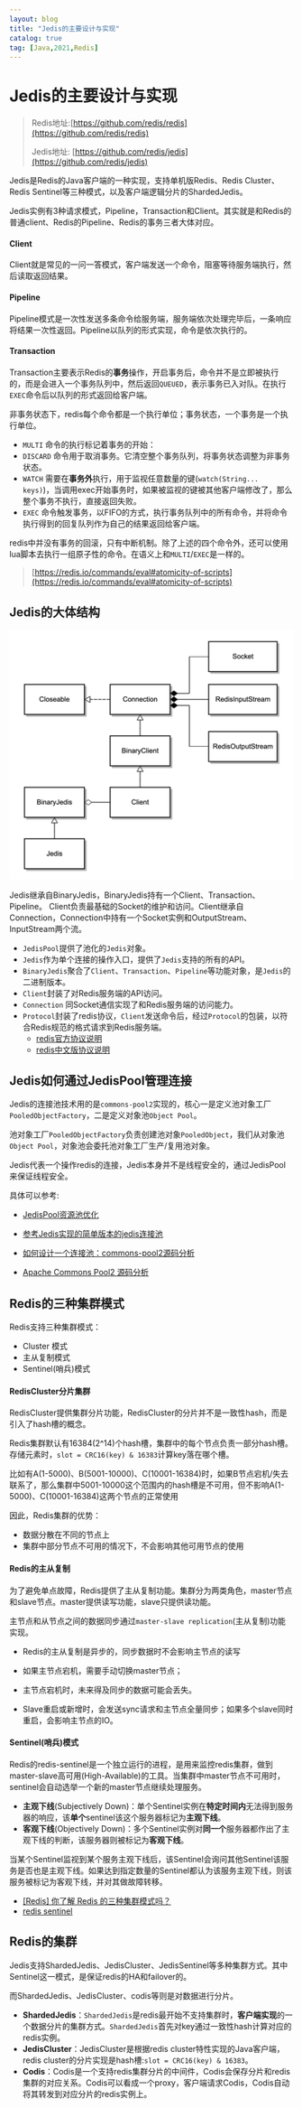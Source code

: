 ```yaml
---
layout: blog
title: "Jedis的主要设计与实现"
catalog: true
tag: [Java,2021,Redis]
---
```

# Jedis的主要设计与实现

> Redis地址:[https://github.com/redis/redis](https://github.com/redis/redis)
>
> Jedis地址: [https://github.com/redis/jedis](https://github.com/redis/jedis)

Jedis是Redis的Java客户端的一种实现，支持单机版Redis、Redis Cluster、Redis Sentinel等三种模式，以及客户端逻辑分片的ShardedJedis。

Jedis实例有3种请求模式，Pipeline，Transaction和Client。其实就是和Redis的普通client、Redis的Pipeline、Redis的事务三者大体对应。

#### Client

Client就是常见的一问一答模式，客户端发送一个命令，阻塞等待服务端执行，然后读取返回结果。

#### Pipeline

Pipeline模式是一次性发送多条命令给服务端，服务端依次处理完毕后，一条响应将结果一次性返回。Pipeline以队列的形式实现，命令是依次执行的。

#### Transaction

Transaction主要表示Redis的**事务**操作，开启事务后，命令并不是立即被执行的，而是会进入一个事务队列中，然后返回`QUEUED`，表示事务已入对队。在执行`EXEC`命令后以队列的形式返回给客户端。

非事务状态下，redis每个命令都是一个执行单位；事务状态，一个事务是一个执行单位。

 + `MULTI` 命令的执行标记着事务的开始：
 + `DISCARD` 命令用于取消事务。它清空整个事务队列，将事务状态调整为非事务状态。
 + `WATCH` 需要在**事务外**执行，用于监视任意数量的键(`watch(String... keys)`)，当调用exec开始事务时，如果被监视的键被其他客户端修改了，那么整个事务不执行，直接返回失败。
 + `EXEC` 命令触发事务，以FIFO的方式，执行事务队列中的所有命令，并将命令执行得到的回复队列作为自己的结果返回给客户端。

redis中并没有事务的回滚，只有中断机制。除了上述的四个命令外，还可以使用lua脚本去执行一组原子性的命令。在语义上和`MULTI`/`EXEC`是一样的。

> [https://redis.io/commands/eval#atomicity-of-scripts](https://redis.io/commands/eval#atomicity-of-scripts)

## Jedis的大体结构

![e72120b1f6daf4a951e75c05b9191a0f](https://raw.githubusercontent.com/RussXia/RussXia.github.io/master/_pic/e72120b1f6daf4a951e75c05b9191a0f.png)

Jedis继承自BinaryJedis，BinaryJedis持有一个Client、Transaction、Pipeline。
Client负责最基础的Socket的维护和访问。Client继承自Connection，Connection中持有一个Socket实例和OutputStream、InputStream两个流。

+ `JedisPool`提供了池化的`Jedis`对象。
+ `Jedis`作为单个连接的操作入口，提供了`Jedis`支持的所有的API。
+ `BinaryJedis`聚合了`Client`、`Transaction`、`Pipeline`等功能对象，是`Jedis`的二进制版本。
+ `Client`封装了对Redis服务端的API访问。
+ `Connection` 同Socket通信实现了和Redis服务端的访问能力。
+ `Protocol`封装了redis协议，`Client`发送命令后，经过`Protocol`的包装，以符合Redis规范的格式请求到Redis服务端。
  + [redis官方协议说明](https://redis.io/topics/protocol)
  + [redis中文版协议说明](http://redisdoc.com/topic/protocol.html)


## Jedis如何通过JedisPool管理连接

Jedis的连接池技术用的是`commons-pool2`实现的，核心一是定义池对象工厂`PooledObjectFactory`，二是定义对象池`Object Pool`。

池对象工厂`PooledObjectFactory`负责创建池对象`PooledObject`，我们从对象池`Object Pool`，对象池会委托池对象工厂生产/复用池对象。

Jedis代表一个操作redis的连接，Jedis本身并不是线程安全的，通过JedisPool来保证线程安全。

具体可以参考:

+ [JedisPool资源池优化](https://tech.antfin.com/docs/2/98726)

+ [参考Jedis实现的简单版本的jedis连接池](https://github.com/RussXia/custom-jedis)
+ [如何设计一个连接池：commons-pool2源码分析](https://throwsnew.com/2017/06/12/commons-pool/)
+ [Apache Commons Pool2 源码分析](http://aofengblog.com/2014/08/06/Apache-Commons-Pool2-%E6%BA%90%E7%A0%81%E5%88%86%E6%9E%90/)

## Redis的三种集群模式

Redis支持三种集群模式：

+ Cluster 模式
+ 主从复制模式
+ Sentinel(哨兵)模式

#### RedisCluster分片集群

RedisCluster提供集群分片功能，RedisCluster的分片并不是一致性hash，而是引入了hash槽的概念。

Redis集群默认有16384(2^14)个hash槽，集群中的每个节点负责一部分hash槽。存储元素时，`slot = CRC16(key) & 16383`计算key落在哪个槽。

比如有A(1-5000)、B(5001-10000)、C(10001-16384)时，如果B节点宕机/失去联系了，那么集群中5001-10000这个范围内的hash槽是不可用，但不影响A(1-5000)、C(10001-16384)这两个节点的正常使用

因此，Redis集群的优势：

+ 数据分散在不同的节点上
+ 集群中部分节点不可用的情况下，不会影响其他可用节点的使用

#### Redis的主从复制

为了避免单点故障，Redis提供了主从复制功能。集群分为两类角色，master节点和slave节点。master提供读写功能，slave只提供读功能。

主节点和从节点之间的数据同步通过`master-slave replication`(主从复制)功能实现。

+ Redis的主从复制是异步的，同步数据时不会影响主节点的读写

+ 如果主节点宕机，需要手动切换master节点；
+ 主节点宕机时，未来得及同步的数据可能会丢失。
+ Slave重启或新增时，会发送sync请求和主节点全量同步；如果多个slave同时重启，会影响主节点的IO。

#### Sentinel(哨兵)模式

Redis的redis-sentinel是一个独立运行的进程，是用来监控redis集群，做到master-slave高可用(High-Available)的工具。当集群中master节点不可用时，sentinel会自动选举一个新的master节点继续处理服务。

+ **主观下线**(Subjectively Down)：单个Sentinel实例在**特定时间内**无法得到服务器的响应，该**单个**sentinel该这个服务器标记为**主观下线**。
+ **客观下线**(Objectively Down)：多个Sentinel实例对**同一个**服务器都作出了主观下线的判断，该服务器则被标记为**客观下线**。

当某个Sentinel监视到某个服务主观下线后，该Sentinel会询问其他Sentinel该服务是否也是主观下线。如果达到指定数量的Sentinel都认为该服务主观下线，则该服务被标记为客观下线，并对其做故障转移。

+ [[Redis] 你了解 Redis 的三种集群模式吗？](https://segmentfault.com/a/1190000022808576)
+ [redis sentinel](https://redis.io/topics/sentinel)

## Redis的集群

Jedis支持ShardedJedis、JedisCluster、JedisSentinel等多种集群方式。其中Sentinel这一模式，是保证redis的HA和failover的。

而ShardedJedis、JedisCluster、codis等则是对数据进行分片。

+ **ShardedJedis**：`ShardedJedis`是redis最开始不支持集群时，**客户端实现**的一个数据分片的集群方式。`ShardedJedis`首先对key通过一致性hash计算对应的redis实例。
+ **JedisCluster**：JedisCluster是根据redis cluster特性实现的Java客户端，redis cluster的分片实现是hash槽:`slot = CRC16(key) & 16383`。
+ **Codis**：Codis是一个支持redis集群分片的中间件，Codis会保存分片和redis集群的对应关系。Codis可以看成一个proxy，客户端请求Codis，Codis自动将其转发到对应分片的redis实例上。